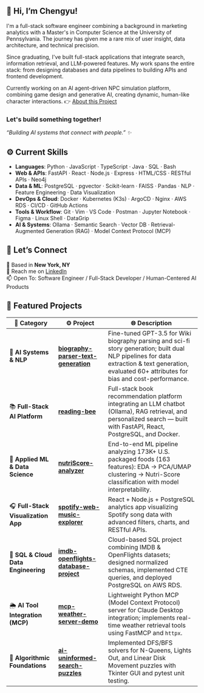 <!-- version 4 -->
## 👋 Hi, I’m Chengyu!

I'm a full-stack software engineer combining a background in marketing 
analytics with a Master's in Computer Science at the University of Pennsylvania. The journey has given me a rare mix of user insight, data architecture, and technical precision.

Since graduating, I've built full-stack applications that integrate search, information retrieval, and LLM-powered features. My work spans the entire stack: from designing databases and data pipelines to building APIs and frontend development.

Currently working on an AI agent-driven NPC simulation platform, combining game design and generative AI, creating dynamic, human-like character interactions. 👉 [About this Project](caerulean.md)

### Let's build something together!

*“Building AI systems that connect with people.” ✨*  


## ⚙️ Current Skills

- **Languages**: Python · JavaScript · TypeScript · Java · SQL · Bash  
- **Web & APIs**: FastAPI · React · Node.js · Express · HTML/CSS · RESTful APIs · Neo4j  
- **Data & ML**: PostgreSQL · pgvector · Scikit-learn · FAISS · Pandas · NLP · Feature Engineering · Data Visualization  
- **DevOps & Cloud**: Docker · Kubernetes (K3s) · ArgoCD · Nginx · AWS RDS · CI/CD · GitHub Actions
- **Tools & Workflow**: Git · Vim · VS Code · Postman · Jupyter Notebook · Figma · Linux Shell · DataGrip  
- **AI & Systems**: Ollama · Semantic Search · Vector DB · Retrieval-Augmented Generation (RAG) · Model Context Protocol (MCP)  


## 🌱 Let’s Connect
📍 Based in **New York, NY**  
💼 Reach me on [LinkedIn](https://www.linkedin.com/in/chengyu-li-bio/)  
📫 Open To: Software Engineer / Full-Stack Developer / Human-Centered AI Products  



## 🚀 Featured Projects

| 🧩 Category | ⚙️ Project | 🌐 Description |
|-------------|------------|----------------|
| 🧠 **AI Systems & NLP** | [**biography-parser-text-generation**](https://github.com/Chengyuli33/biography-parser-text-generation) | Fine-tuned GPT-3.5 for Wiki biography parsing and sci-fi story generation; built dual NLP pipelines for data extraction & text generation, evaluated 60+ attributes for bias and cost-performance. |
| 📚 **Full-Stack AI Platform** | [**reading-bee**](https://github.com/Chengyuli33/reading-bee) | Full-stack book recommendation platform integrating an LLM chatbot (Ollama), RAG retrieval, and personalized search — built with FastAPI, React, PostgreSQL, and Docker. |
| 🍔 **Applied ML & Data Science** | [**nutriScore-analyzer**](https://github.com/Chengyuli33/nutriScore-analyzer) | End-to-end ML pipeline analyzing 173K+ U.S. packaged foods (163 features): EDA → PCA/UMAP clustering → Nutri-Score classification with model interpretability. |
| 🎧 **Full-Stack Visualization App** | [**spotify-web-music-explorer**](https://github.com/Chengyuli33/spotify-web-music-explorer) | React + Node.js + PostgreSQL analytics app visualizing Spotify song data with advanced filters, charts, and RESTful APIs. |
| 🛫 **SQL & Cloud Data Engineering** | [**imdb-openflights-database-project**](https://github.com/Chengyuli33/imdb-openflights-database-project) | Cloud-based SQL project combining IMDB & OpenFlights datasets; designed normalized schemas, implemented CTE queries, and deployed PostgreSQL on AWS RDS. |
| 🌦️ **AI Tool Integration (MCP)** | [**mcp-weather-server-demo**](https://github.com/Chengyuli33/mcp-weather-server-demo) | Lightweight Python MCP (Model Context Protocol) server for Claude Desktop integration; implements real-time weather retrieval tools using FastMCP and `httpx`. |
| 🤖 **Algorithmic Foundations** | [**ai-uninformed-search-puzzles**](https://github.com/Chengyuli33/ai-uninformed-search-puzzles) | Implemented DFS/BFS solvers for N-Queens, Lights Out, and Linear Disk Movement puzzles with Tkinter GUI and pytest unit testing. |
